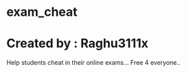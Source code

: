 # exam_cheat

# Created by : Raghu3111x

Help students cheat in their online exams...
Free 4 everyone..
